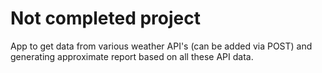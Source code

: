 # Not completed project

App to get data from various weather API's (can be added via POST) and generating approximate report based on all these API data.
